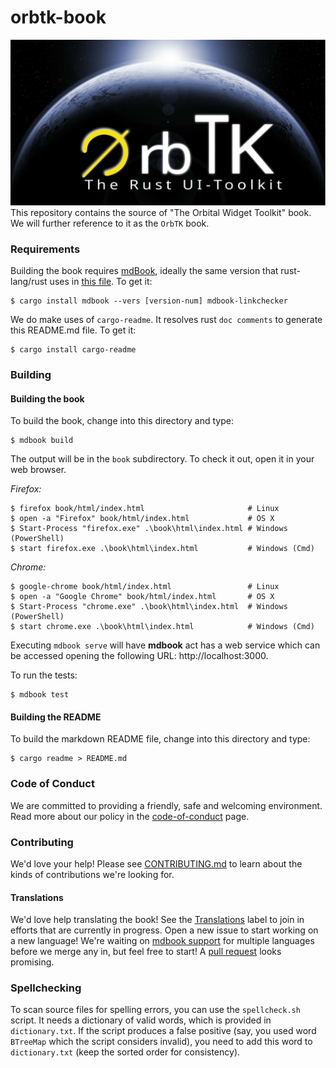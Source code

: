 # orbtk-book

[<img src="src/img/orbtk_planet.svg" width="720"/>](src/img/orbtk_planet.svg)
This repository contains the source of "The Orbital Widget Toolkit" book.
We will further reference to it as the `OrbTK` book.

<!--
    WIP: once it is ready to be shipped
    [The book is available in dead-tree form from No Starch Press][nostarch].

    [nostarch]: https://nostarch.com/

    You can read the book for free online. Please see the book as shipped with
    the latest [stable], or [develop] OrbTK releases. Be aware that issues
    in those versions may have been fixed in this repository already, as those
    releases are updated less frequently.

    [stable]: https://doc.orbtk.org/stable/book/
    [develop]: https://doc.orbtk.org/develop/book/

    See the [releases] to download just the code of all the code listings that appear in the book.

    [releases]: https://github.com/redox-os/orbtk/book/releases
-->

### Requirements

Building the book requires [mdBook], ideally the same version that
rust-lang/rust uses in [this file][rust-mdbook]. To get it:

[mdBook]: https://github.com/rust-lang-nursery/mdBook
[rust-mdbook]: https://github.com/rust-lang/rust/blob/master/src/tools/rustbook/Cargo.toml

```console
$ cargo install mdbook --vers [version-num] mdbook-linkchecker
```

We do make uses of `cargo-readme`. It resolves rust `doc comments`
to generate this README.md file. To get it:

[cargo-readme]: https://github.com/livioribeiro/cargo-readme

```console
$ cargo install cargo-readme
```

### Building

#### Building the book

To build the book, change into this directory and type:

```console
$ mdbook build
```

The output will be in the `book` subdirectory. To check it out, open it in
your web browser.

_Firefox:_
```console
$ firefox book/html/index.html                       # Linux
$ open -a "Firefox" book/html/index.html             # OS X
$ Start-Process "firefox.exe" .\book\html\index.html # Windows (PowerShell)
$ start firefox.exe .\book\html\index.html           # Windows (Cmd)
```

_Chrome:_
```console
$ google-chrome book/html/index.html                 # Linux
$ open -a "Google Chrome" book/html/index.html       # OS X
$ Start-Process "chrome.exe" .\book\html\index.html  # Windows (PowerShell)
$ start chrome.exe .\book\html\index.html            # Windows (Cmd)
```

Executing `mdbook serve` will have **mdbook** act has a web service
which can be accessed opening the following URL:  http://localhost:3000.

To run the tests:

```console
$ mdbook test
```

#### Building the README

To build the markdown README file, change into this directory and type:

```console
$ cargo readme > README.md
```

### Code of Conduct

We are committed to providing a friendly, safe and welcoming
environment. Read more about our policy in the [code-of-conduct][coc] page.

[coc]: https://github.com/redox-os/orbtk-book/blob/main/policies/code-of-conduct.md

### Contributing

We'd love your help! Please see [CONTRIBUTING.md][contrib] to learn about the
kinds of contributions we're looking for.

[contrib]: https://github.com/redox-os/orbtk-book/blob/main/CONTRIBUTING.md

#### Translations

We'd love help translating the book! See the [Translations] label to join in
efforts that are currently in progress. Open a new issue to start working on
a new language! We're waiting on [mdbook support] for multiple languages
before we merge any in, but feel free to start! A [pull request] looks promising.

[Translations]: https://github.com/redox-os/orbtk-book/issues?q=is%3Aopen+is%3Aissue+label%3ATranslations
[mdbook support]: https://github.com/rust-lang-nursery/mdBook/issues/5
[pull request]: https://github.com/rust-lang/mdBook/pull/1306

### Spellchecking

To scan source files for spelling errors, you can use the `spellcheck.sh`
script. It needs a dictionary of valid words, which is provided in
`dictionary.txt`. If the script produces a false positive (say, you used word
`BTreeMap` which the script considers invalid), you need to add this word to
`dictionary.txt` (keep the sorted order for consistency).
